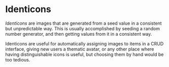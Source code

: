 # Identicons

*Identicons* are images that are generated from a seed value in a
consistent but unpredictable way. This is usually accomplished by
seeding a random number generator, and then getting values from it in
a consistent way.

Identicons are useful for automatically assigning images to items in a
CRUD interface, giving new users a thematic avatar, or any other place
where having distinguishable icons is useful, but choosing them by
hand would be too tedious.
